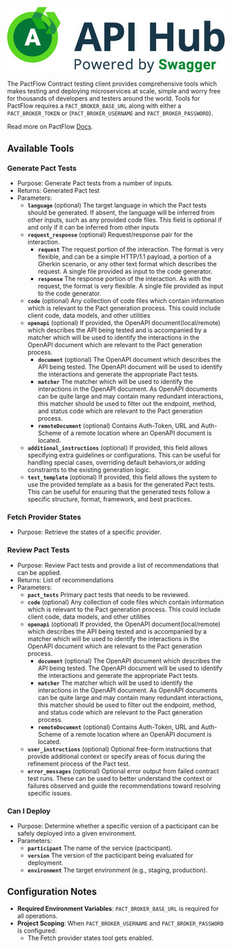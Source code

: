 ![api-hub.png](./images/embedded/api-hub.png)

The PactFlow Contract testing client provides comprehensive tools which makes testing and deploying microservices at scale, simple and worry free for thousands of developers and testers around the world. Tools for PactFlow requires a `PACT_BROKER_BASE_URL` along with either a `PACT_BROKER_TOKEN` or (`PACT_BROKER_USERNAME` and `PACT_BROKER_PASSWORD`).

Read more on PactFlow [Docs](https://docs.pactflow.io/).

## Available Tools

### Generate Pact Tests

- Purpose: Generate Pact tests from a number of inputs.
- Returns: Generated Pact test
- Parameters:
  - **`language`** (optional)
  The target language in which the Pact tests should be generated. If absent, the language will be inferred from other inputs, such as any provided code files. This field is optional if and only if it can be inferred from other inputs
  - **`request_response`** (optional)
  Request/response pair for the interaction.
    - **`request`**
    The request portion of the interaction. The format is very flexible, and can be a simple HTTP/1.1 payload, a portion of a Gherkin scenario, or any other text format which describes the request. A single file provided as input to the code generator.
    - **`response`**
    The response portion of the interaction. As with the request, the format is very flexible. A single file provided as input to the code generator.
  - **`code`** (optional)
  Any collection of code files which contain information which is relevant to the Pact generation process. This could include client code, data models, and other utilities
  - **`openapi`** (optional)
  If provided, the OpenAPI document(local/remote) which describes the API being tested and is accompanied by a matcher which will be used to identify the interactions in the OpenAPI document which are relevant to the Pact generation process.
    - **`document`** (optional)
    The OpenAPI document which describes the API being tested. The OpenAPI document will be used to identify the interactions and generate the appropriate Pact tests.
    - **`matcher`**
    The matcher which will be used to identify the interactions in the OpenAPI document. As OpenAPI documents can be quite large and may contain many redundant interactions, this matcher should be used to filter out the endpoint, method, and status code which are relevant to the Pact generation process.
    - **`remoteDocument`** (optional)
    Contains Auth-Token, URL and Auth-Scheme of a remote location where an OpenAPI document is located.
  - **`additional_instructions`** (optional)
  If provided, this field allows specifying extra guidelines or configurations. This can be useful for handling special cases, overriding default behaviors,or adding constraints to the existing generation logic.
  - **`test_template`** (optional)
  If provided, this field allows the system to use the provided template as a basis for the generated Pact tests. This can be useful for ensuring that the generated tests follow a specific structure, format, framework, and best practices.

### Fetch Provider States

- Purpose: Retrieve the states of a specific provider.

### Review Pact Tests

- Purpose: Review Pact tests and provide a list of recommendations that can be applied.
- Returns: List of recommendations
- Parameters:
  - **`pact_tests`**
  Primary pact tests that needs to be reviewed.
  - **`code`** (optional)
  Any collection of code files which contain information which is relevant to the Pact generation process. This could include client code, data models, and other utilities
  - **`openapi`** (optional)
  If provided, the OpenAPI document(local/remote) which describes the API being tested and is accompanied by a matcher which will be used to identify the interactions in the OpenAPI document which are relevant to the Pact generation process.
    - **`document`** (optional)
    The OpenAPI document which describes the API being tested. The OpenAPI document will be used to identify the interactions and generate the appropriate Pact tests.
    - **`matcher`**
    The matcher which will be used to identify the interactions in the OpenAPI document. As OpenAPI documents can be quite large and may contain many redundant interactions, this matcher should be used to filter out the endpoint, method, and status code which are relevant to the Pact generation process.
    - **`remoteDocument`** (optional)
    Contains Auth-Token, URL and Auth-Scheme of a remote location where an OpenAPI document is located.
  - **`user_instructions`** (optional)
  Optional free-form instructions that provide additional context or specify areas of focus during the refinement process of the Pact test.
  - **`error_messages`** (optional)
  Optional error output from failed contract test runs. These can be used to better understand the context or failures observed and guide the recommendations toward resolving specific issues.

### Can I Deploy

- Purpose: Determine whether a specific version of a pacticipant can be safely deployed into a given environment.
- Parameters:
  - **`participant`**
  The name of the service (pacticipant).
  - **`version`**
  The version of the pacticipant being evaluated for deployment.
  - **`environment`**
  The target environment (e.g., staging, production).

## Configuration Notes

- **Required Environment Variables**: `PACT_BROKER_BASE_URL` is required for all operations.
- **Project Scoping**: When `PACT_BROKER_USERNAME` and `PACT_BROKER_PASSWORD` is configured:
  - The Fetch provider states tool gets enabled.

